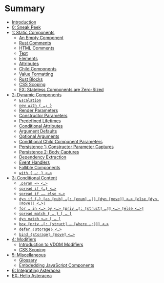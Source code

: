 # Summary

- [Introduction](./intro.md)
- [0: Sneak Peek](./0_sneak_peek.md)
- [1: Static Components](./static_components/index.md)
  - [An Empty Component](./static_components/empty_component.md)
  - [Rust Comments](./static_components/rust_comments.md)
  - [HTML Comments](./static_components/html_comments.md)
  - [Text](./static_components/text.md)
  - [Elements](./static_components/elements.md)
  - [Attributes]()
  - [Child Components](./static_components/child_components.md)
  - [Value Formatting]()
  - [Rust Blocks]()
  - [CSS Scoping]()
  - [EX: Stateless Components are Zero-Sized](./static_components/ex_stateless_components_are_zero-sized.md)
- [2: Dynamic Components]()
  - [`Escalation`](./dynamic_components/escalation.md)
  - [`new with { …; }`](./dynamic_components/new_with.md)
  - [Render Parameters]()
  - [Constructor Parameters]()
  - [Predefined Lifetimes](./dynamic_components/predefined_lifetimes.md)
  - [Conditional Attributes](./dynamic_components/conditional_attributes.md)
  - [Argument Defaults](./dynamic_components/argument_defaults.md)
  - [Optional Arguments](./dynamic_components/optional_arguments.md)
  - [Conditional Child Component Parameters](./dynamic_components/conditional_child_component_parameters.md)
  - [Persistence 1: Constructor Parameter Captures]()
  - [Persistence 2: Body Captures](./dynamic_components/body_captures.md)
  - [Dependency Extraction](./dynamic_components/dependency_extraction.md)
  - [Event Handlers]()
  - [Fallible Components]()
  - [`with { …; } <…>`](./dynamic_components/with.md)
- [3: Conditional Content]()
  - [`.param => <…>`]()
  - [`spread if {…} <…>`](./conditional_content/spread_if.md)
  - [`spread if …… else <…>`](./conditional_content/spread_if_else.md)
  - [`dyn if {…} ⟦as ⟦pub⟧ …⟦: ⟦enum⟧ …⟧⟧ ⟦dyn ⟦move⟧⟧ <…> ⟦else ⟦dyn ⟦move⟧⟧ <…>⟧`]()
  - [`for … in <…> by <…> ⟦priv …⟦: ⟦struct⟧ …⟧⟧ <…> ⟦else <…>⟧`]()
  - [`spread match { … } [ … ]`](./conditional_content/spread_match.md)
  - [`dyn match <…> [ … ]`]()
  - [`box ⟦priv …⟦: ⟦struct⟧ … ⟦where …;⟧⟧⟧ <…>`](./conditional_content/box.md)
  - [`defer ⦃storage⦄ <…>`](./conditional_content/defer.md)
  - [`bind ⦃storage⦄ ⟦move⟧ <…>`](./conditional_content/bind.md)
- [4: Modifiers]()
  - [Introduction to VDOM Modifiers]()
  - [CSS Scoping]()
- [5: Miscellaneous]()
  - [Glossary](./misc/glossary.md)
  - [Embdedding JavaScript Components]()
- [6: Integrating Asteracea]()
- [EX: Hello Asteracea](./ex_hello_asteracea.md)
